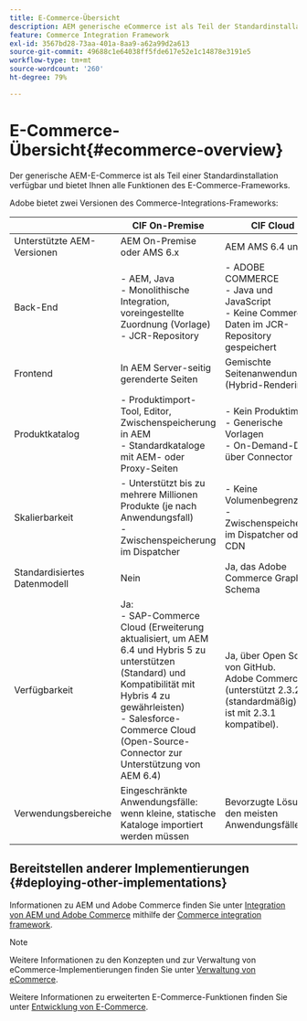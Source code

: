 ```yaml
---
title: E-Commerce-Übersicht
description: AEM generische eCommerce ist als Teil der Standardinstallation verfügbar und bietet Ihnen die volle Funktionalität des eCommerce-Frameworks.
feature: Commerce Integration Framework
exl-id: 3567bd28-73aa-401a-8aa9-a62a99d2a613
source-git-commit: 49688c1e64038ff5fde617e52e1c14878e3191e5
workflow-type: tm+mt
source-wordcount: '260'
ht-degree: 79%

---
```


# E-Commerce-Übersicht{#ecommerce-overview}

Der generische AEM-E-Commerce ist als Teil einer Standardinstallation verfügbar und bietet Ihnen alle Funktionen des E-Commerce-Frameworks.

Adobe bietet zwei Versionen des Commerce-Integrations-Frameworks:

|                         | CIF On-Premise | CIF Cloud |
|-------------------------|--------------------------------------------------------------------------------------------------------------------------------------------------------------------------------------------------------|------------------------------------------------------------------------------------------------------------------------|
| Unterstützte AEM-Versionen | AEM On-Premise oder AMS 6.x | AEM AMS 6.4 und 6.5 |
| Back-End | - AEM, Java <br>- Monolithische Integration, voreingestellte Zuordnung (Vorlage)<br>- JCR-Repository | - ADOBE COMMERCE <br>- Java und JavaScript <br>- Keine Commerce-Daten im JCR-Repository gespeichert |
| Frontend | In AEM Server-seitig gerenderte Seiten | Gemischte Seitenanwendung (Hybrid-Rendering) |
| Produktkatalog | - Produktimport-Tool, Editor, Zwischenspeicherung in AEM <br>- Standardkataloge mit AEM- oder Proxy-Seiten | - Kein Produktimport <br>- Generische Vorlagen <br>- On-Demand-Daten über Connector |
| Skalierbarkeit | - Unterstützt bis zu mehrere Millionen Produkte (je nach Anwendungsfall) <br>- Zwischenspeicherung im Dispatcher | - Keine Volumenbegrenzung <br>- Zwischenspeicherung im Dispatcher oder im CDN |
| Standardisiertes Datenmodell | Nein | Ja, das Adobe Commerce GraphQL-Schema |
| Verfügbarkeit | Ja:<br>- SAP-Commerce Cloud (Erweiterung aktualisiert, um AEM 6.4 und Hybris 5 zu unterstützen (Standard) und Kompatibilität mit Hybris 4 zu gewährleisten) <br>- Salesforce-Commerce Cloud (Open-Source-Connector zur Unterstützung von AEM 6.4) | Ja, über Open Source von GitHub. <br> Adobe Commerce (unterstützt 2.3.2 (standardmäßig) und ist mit 2.3.1 kompatibel). |
| Verwendungsbereiche | Eingeschränkte Anwendungsfälle: wenn kleine, statische Kataloge importiert werden müssen | Bevorzugte Lösung in den meisten Anwendungsfällen |


## Bereitstellen anderer Implementierungen {#deploying-other-implementations}

Informationen zu AEM und Adobe Commerce finden Sie unter [Integration von AEM und Adobe Commerce](/help/commerce/cif/integrating/magento.md) mithilfe der [Commerce integration framework](/help/commerce/cif/introduction.md).

>[!NOTE]
>
>Weitere Informationen zu den Konzepten und zur Verwaltung von eCommerce-Implementierungen finden Sie unter [Verwaltung von eCommerce](/help/commerce/cif-classic/administering/ecommerce.md).
>
>Weitere Informationen zu erweiterten E-Commerce-Funktionen finden Sie unter [Entwicklung von E-Commerce](/help/commerce/cif-classic/developing/ecommerce.md).
